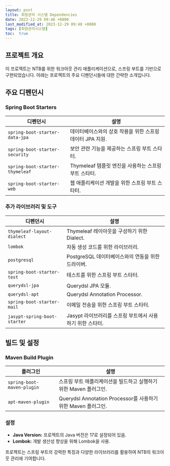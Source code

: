 ```yaml
---
layout: post
title: 회원관리 시스템 Dependencies
date: 2023-12-29 09:48 +0800
last_modified_at: 2023-12-29 09:48 +0800
tags: [회원관리시스템]
toc:  true
---
```


## 프로젝트 개요
이 프로젝트는 NTB를 위한 워크아웃 관리 애플리케이션으로, 스프링 부트를 기반으로 구현되었습니다. 아래는 프로젝트의 주요 디펜던시들에 대한 간략한 소개입니다.

## 주요 디펜던시

### Spring Boot Starters

| **디펜던시**                  | **설명**                                                      |
|-------------------------------|---------------------------------------------------------------|
| `spring-boot-starter-data-jpa` | 데이터베이스와의 상호 작용을 위한 스프링 데이터 JPA 지원.        |
| `spring-boot-starter-security` | 보안 관련 기능을 제공하는 스프링 부트 스타터.                 |
| `spring-boot-starter-thymeleaf`| Thymeleaf 템플릿 엔진을 사용하는 스프링 부트 스타터.           |
| `spring-boot-starter-web`      | 웹 애플리케이션 개발을 위한 스프링 부트 스타터.                |

### 추가 라이브러리 및 도구

| **디펜던시**                     | **설명**                                                      |
|----------------------------------|---------------------------------------------------------------|
| `thymeleaf-layout-dialect`        | Thymeleaf 레이아웃을 구성하기 위한 Dialect.                    |
| `lombok`                         | 자동 생성 코드를 위한 라이브러리.                              |
| `postgresql`                     | PostgreSQL 데이터베이스와의 연동을 위한 드라이버.              |
| `spring-boot-starter-test`       | 테스트를 위한 스프링 부트 스타터.                             |
| `querydsl-jpa`                   | Querydsl JPA 모듈.                                            |
| `querydsl-apt`                   | Querydsl Annotation Processor.                                |
| `spring-boot-starter-mail`       | 이메일 전송을 위한 스프링 부트 스타터.                       |
| `jasypt-spring-boot-starter`     | Jasypt 라이브러리를 스프링 부트에서 사용하기 위한 스타터.     |

## 빌드 및 설정

### Maven Build Plugin

| **플러그인**                     | **설명**                                                      |
|----------------------------------|---------------------------------------------------------------|
| `spring-boot-maven-plugin`        | 스프링 부트 애플리케이션을 빌드하고 실행하기 위한 Maven 플러그인. |
| `apt-maven-plugin`                | Querydsl Annotation Processor를 사용하기 위한 Maven 플러그인.  |

### 설정

- **Java Version:** 프로젝트의 Java 버전은 17로 설정되어 있음.
- **Lombok:** 개발 생산성 향상을 위해 Lombok을 사용.

프로젝트는 스프링 부트의 강력한 특징과 다양한 라이브러리를 활용하여 NTB의 워크아웃 관리에 기여합니다.
